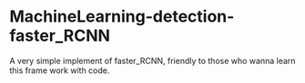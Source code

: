# MachineLearning-detection-faster_RCNN
A very simple implement of faster_RCNN, friendly to those who wanna learn this frame work with code.
